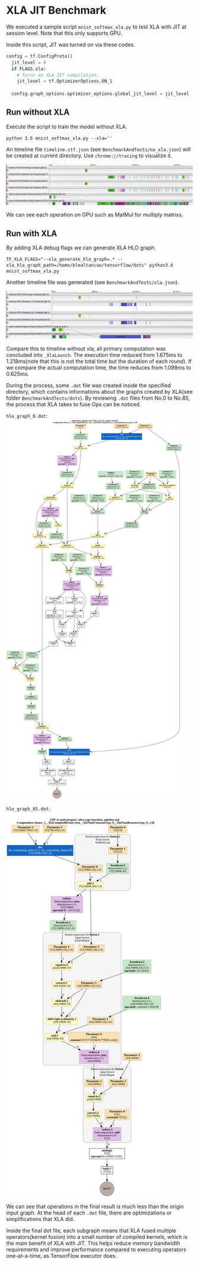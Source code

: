# XLA JIT Benchmark

We executed a sample script `mnist_softmax_xla.py` to test XLA with JIT at session level. Note that this only supports GPU.

Inside this script, JIT was turned on via these codes.

```python
config = tf.ConfigProto()
  jit_level = 0
  if FLAGS.xla:
    # Turns on XLA JIT compilation.
    jit_level = tf.OptimizerOptions.ON_1

  config.graph_options.optimizer_options.global_jit_level = jit_level
```

## Run without XLA

Execute the script to train the model without XLA.

```shell
python 3.6 mnist_softmax_xla.py --xla=''
```

An timeline file `timeline.ctf.json` (see `BenchmarkAndTests/no_xla.json`) will be created at current directory. Use `chrome://tracing` to visualize it.

![](no_xla.png)

We can see each operation on GPU such as MatMul for multiply matrixs.

## Run with XLA

By adding XLA debug flags we can generate XLA HLO graph.

```shell
TF_XLA_FLAGS="--xla_generate_hlo_graph=.* --xla_hlo_graph_path=/home/blealtancao/tensorflow/dots" python3.6 mnist_softmax_xla.py
```

Another timeline file was generated (see `BenchmarkAndTests/xla.json`). 

![](xla.png)

Compare this to timeline without xla, all primary computation was concluded into `_XlaLaunch`. The execution time reduced from 1.675ms to 1.218ms(note that this is not the total time but the duration of each round). If we compare the actual computation time, the time reduces from 1.098ms to 0.625ms.

During the process, some `.dot` file was created inside the specified directory, which contains informations about the graphs created by XLA(see folder `BenchmarkAndTests/dots`). By reviewing `.dot` files from No.0 to No.85, the process that XLA takes to fuse Ops can be noticed.

`hlo_graph_0.dot`:![](0.svg)

`hlo_graph_85.dot`:

![](85.svg)

We can see that operations in the final result is much less than the origin input graph. At the head of each `.dot` file, there are optimizations or simplifications that XLA did.

Inside the final dot file, each subgraph means that XLA fused multiple operators(kernel fusion) into a small number of compiled kernels, which is the main benefit of XLA with JIT. This helps reduce memory bandwidth requirements and improve performance compared to executing operators one-at-a-time, as TensorFlow executor does.